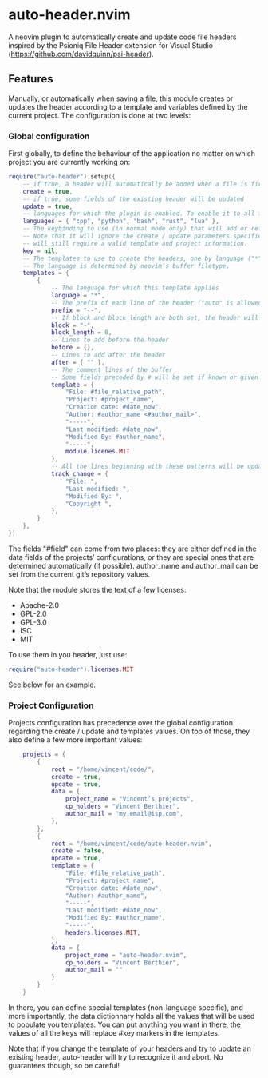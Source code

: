 # auto-header.nvim

A neovim plugin to automatically create and update code file headers inspired by the Psioniq File Header extension for Visual Studio (https://github.com/davidquinn/psi-header).

## Features

Manually, or automatically when saving a file, this module creates or updates the header according to a template and variables defined by the current project. The configuration is done at two levels:

### Global configuration

First globally, to define the behaviour of the application no matter on which project you are currently working on:

```lua
require("auto-header").setup({
    -- if true, a header will automatically be added when a file is first saved
    create = true,
    -- if true, some fields of the existing header will be updated
    update = true,
    -- languages for which the plugin is enabled. To enable it to all files, add "*"
    languages = { "cpp", "python", "bash", "rust", "lua" },
    -- The keybinding to use (in normal mode only) that will add or refresh the header
    -- Note that it will ignore the create / update parameters specified above, but
    -- will still require a valid template and project information.
    key = nil,
    -- The templates to use to create the headers, one by language ("*" will be used if no specific one was found)
    -- The language is determined by neovim’s buffer filetype.
    templates = {
        {
            -- The language for which this template applies
            language = "*",
            -- The prefix of each line of the header ("auto" is allowed, the buffer’s commentstring will then be used)
            prefix = "--",
            -- If block and block_length are both set, the header will take the form of a block
            block = "-",
            block_length = 0,
            -- Lines to add before the header
            before = {},
            -- Lines to add after the header
            after = { "" },
            -- The comment lines of the buffer
            -- Some fields preceded by # will be set if known or given
            template = {
                "File: #file_relative_path",
                "Project: #project_name",
                "Creation date: #date_now",
                "Author: #author_name <#author_mail>",
                "-----",
                "Last modified: #date_now",
                "Modified By: #author_name",
                "-----",
                module.licenes.MIT
            },
            -- All the lines beginning with these patterns will be updated
            track_change = {
                "File: ",
                "Last modified: ",
                "Modified By: ",
                "Copyright ",
            },
        }
    },
})

```

The fields "#field" can come from two places: they are either defined in the data fields of the projects’ configurations, or they are special ones that are determined automatically (if possible).
author_name and author_mail can be set from the current git’s repository values.

Note that the module stores the text of a few licenses:

- Apache-2.0
- GPL-2.0
- GPL-3.0
- ISC
- MIT

To use them in you header, just use:

```lua
require("auto-header").licenses.MIT
```

See below for an example.

### Project Configuration

Projects configuration has precedence over the global configuration regarding the create / update and templates values. On top of those, they also define a few more important values:

```lua
    projects = {
        {
            root = "/home/vincent/code/",
            create = true,
            update = true,
            data = {
                project_name = "Vincent’s projects",
                cp_holders = "Vincent Berthier",
                author_mail = "my.email@isp.com",
            },
        },
        {
            root = "/home/vincent/code/auto-header.nvim",
            create = false,
            update = true,
            template = {
                "File: #file_relative_path",
                "Project: #project_name",
                "Creation date: #date_now",
                "Author: #author_name",
                "-----",
                "Last modified: #date_now",
                "Modified By: #author_name",
                "-----",
                headers.licenses.MIT,
            },
            data = {
                project_name = "auto-header.nvim",
                cp_holders = "Vincent Berthier",
                author_mail = ""
            }
        }
    }
```

In there, you can define special templates (non-language specific), and more importantly, the data dictionnary holds all the values that will be used to populate you templates.
You can put anything you want in there, the values of all the keys will replace #key markers in the templates.

Note that if you change the template of your headers and try to update an existing header, auto-header will try to recognize it and abort. No guarantees though, so be careful!
